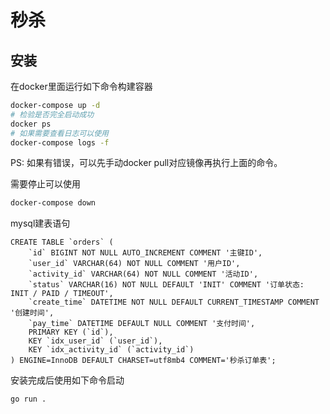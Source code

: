 # 秒杀

## 安装
在docker里面运行如下命令构建容器
```bash
docker-compose up -d
# 检验是否完全启动成功
docker ps
# 如果需要查看日志可以使用
docker-compose logs -f
```
PS: 如果有错误，可以先手动docker pull对应镜像再执行上面的命令。

需要停止可以使用
```bash
docker-compose down
```

mysql建表语句
```mysql
CREATE TABLE `orders` (
    `id` BIGINT NOT NULL AUTO_INCREMENT COMMENT '主键ID',
    `user_id` VARCHAR(64) NOT NULL COMMENT '用户ID',
    `activity_id` VARCHAR(64) NOT NULL COMMENT '活动ID',
    `status` VARCHAR(16) NOT NULL DEFAULT 'INIT' COMMENT '订单状态: INIT / PAID / TIMEOUT',
    `create_time` DATETIME NOT NULL DEFAULT CURRENT_TIMESTAMP COMMENT '创建时间',
    `pay_time` DATETIME DEFAULT NULL COMMENT '支付时间',
    PRIMARY KEY (`id`),
    KEY `idx_user_id` (`user_id`),
    KEY `idx_activity_id` (`activity_id`)
) ENGINE=InnoDB DEFAULT CHARSET=utf8mb4 COMMENT='秒杀订单表';
```


安装完成后使用如下命令启动
```bash
go run .
```

